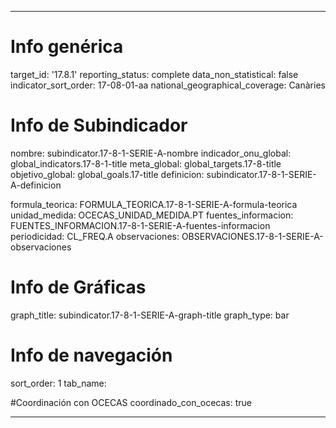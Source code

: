 ---

# Info genérica
target_id: '17.8.1'
reporting_status: complete
data_non_statistical: false
indicator_sort_order: 17-08-01-aa
national_geographical_coverage: Canàries

# Info de Subindicador
nombre: subindicator.17-8-1-SERIE-A-nombre
indicador_onu_global: global_indicators.17-8-1-title
meta_global: global_targets.17-8-title
objetivo_global: global_goals.17-title
definicion: subindicator.17-8-1-SERIE-A-definicion

formula_teorica: FORMULA_TEORICA.17-8-1-SERIE-A-formula-teorica
unidad_medida: OCECAS_UNIDAD_MEDIDA.PT
fuentes_informacion: FUENTES_INFORMACION.17-8-1-SERIE-A-fuentes-informacion
periodicidad: CL_FREQ.A
observaciones: OBSERVACIONES.17-8-1-SERIE-A-observaciones
# Info de Gráficas
graph_title: subindicator.17-8-1-SERIE-A-graph-title
graph_type: bar

# Info de navegación
sort_order: 1
tab_name:

#Coordinación con OCECAS
coordinado_con_ocecas: true

---